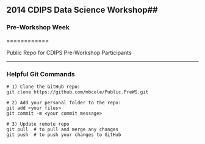 ## 2014 CDIPS Data Science Workshop##
### Pre-Workshop Week ###
============

Public Repo for CDIPS Pre-Workshop Participants

---------------------------------------

### Helpful Git Commands ###

	# 1) Clone the GitHub repo:
	git clone https://github.com/mbcole/Public.PreWS.git
	
	# 2) Add your personal folder to the repo:
	git add <your files>
	git commit -m <your commit message>
	
	# 3) Update remote repo 
	git pull  # to pull and merge any changes
	git push  # to push your changes to GitHub

